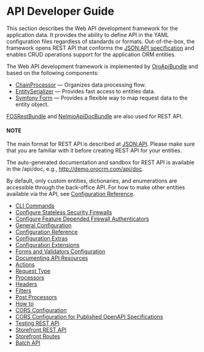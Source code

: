 <a id="web-api"></a>

# API Developer Guide

This section describes the Web API development framework for the application data. It provides the ability to define API in the YAML configuration files regardless of standards or formats. Out-of-the-box, the framework opens REST API that conforms the <a href="http://jsonapi.org/format/" target="_blank">JSON:API specification</a> and enables CRUD operations support for the application ORM entities.

The Web API development framework is implemented by [OroApiBundle](../../bundles/platform/ApiBundle/index.md#bundle-docs-platform-api-bundle) and based on the following components:

* <a href="https://github.com/oroinc/platform/tree/6.1/src/Oro/Component/ChainProcessor" target="_blank">ChainProcessor</a> — Organizes data processing flow.
* <a href="https://github.com/oroinc/platform/tree/6.1/src/Oro/Component/EntitySerializer" target="_blank">EntitySerializer</a> — Provides fast access to entities data.
* <a href="https://github.com/symfony/form" target="_blank">Symfony Form</a> — Provides a flexible way to map request data to the entity object.

<a href="https://github.com/FriendsOfSymfony/FOSRestBundle" target="_blank">FOSRestBundle</a> and <a href="https://github.com/nelmio/NelmioApiDocBundle" target="_blank">NelmioApiDocBundle</a> are also used for REST API.

#### NOTE
The main format for REST API is described at <a href="http://jsonapi.org/" target="_blank">JSON:API</a>. Please make sure that you are familiar with it before creating REST API for your entities.

The auto-generated documentation and sandbox for REST API is available in the /api/doc, e.g., <a href="http://demo.orocrm.com/api/doc" target="_blank">http://demo.orocrm.com/api/doc</a>.

By default, only custom entities, dictionaries, and enumerations are accessible through the back-office API. For how to make other entities available via the API, see [Configuration Reference](configuration.md#web-api-configuration).

* [CLI Commands](commands.md)
* [Configure Stateless Security Firewalls](security.md)
* [Configure Feature Depended Firewall Authenticators](firewall-authenticators.md)
* [General Configuration](configuration-general.md)
* [Configuration Reference](configuration.md)
* [Configuration Extras](configuration-extra.md)
* [Configuration Extensions](configuration-extensions.md)
* [Forms and Validators Configuration](forms.md)
* [Documenting API Resources](documentation.md)
* [Actions](actions.md)
* [Request Type](request-type.md)
* [Processors](processors.md)
* [Headers](headers.md)
* [Filters](filters.md)
* [Post Processors](post-processors.md)
* [How to](how-to.md)
* [CORS Configuration](cors.md)
* [CORS Configuration for Published OpenAPI Specifications](cors-open-api.md)
* [Testing REST API](testing.md)
* [Storefront REST API](storefront.md)
* [Storefront Routes](storefront-routes.md)
* [Batch API](batch-api.md)

<!-- Frontend -->
